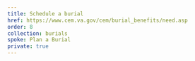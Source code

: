 ```yaml
---
title: Schedule a burial
href: https://www.cem.va.gov/cem/burial_benefits/need.asp
order: 8
collection: burials
spoke: Plan a Burial
private: true
---
```

